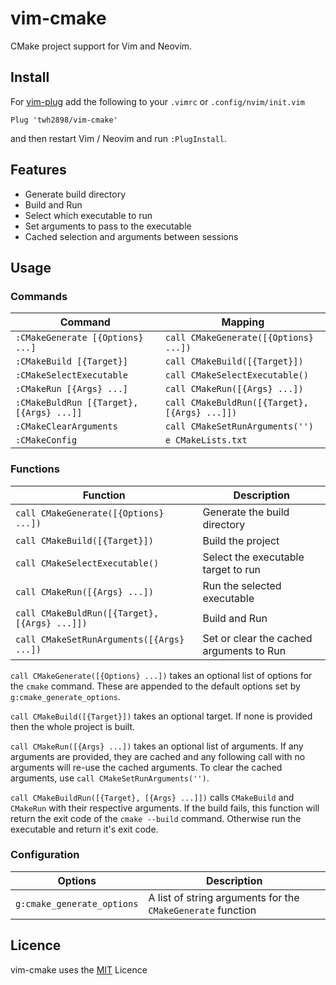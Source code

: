 # vim-cmake

CMake project support for Vim and Neovim.

## Install

For [vim-plug](https://github.com/junegunn/vim-plug) add the following to your
`.vimrc` or `.config/nvim/init.vim`

```vim
Plug 'twh2898/vim-cmake'
```

and then restart Vim / Neovim and run `:PlugInstall`.

## Features

- Generate build directory
- Build and Run
- Select which executable to run
- Set arguments to pass to the executable
- Cached selection and arguments between sessions

## Usage

### Commands

Command                                  | Mapping                                      
-----------------------------------------|----------------------------------------------
`:CMakeGenerate [{Options} ...]`         | `call CMakeGenerate([{Options} ...])`        
`:CMakeBuild [{Target}]`                 | `call CMakeBuild([{Target}])`                
`:CMakeSelectExecutable`                 | `call CMakeSelectExecutable()`               
`:CMakeRun [{Args} ...]`                 | `call CMakeRun([{Args} ...])`                
`:CMakeBuldRun [{Target}, [{Args} ...]]` | `call CMakeBuldRun([{Target}, [{Args} ...]])`
`:CMakeClearArguments`                   | `call CMakeSetRunArguments('')`              
`:CMakeConfig`                           | `e CMakeLists.txt`                           

### Functions

Function                                      | Description
----------------------------------------------|------------
`call CMakeGenerate([{Options} ...])`         | Generate the build directory
`call CMakeBuild([{Target}])`                 | Build the project
`call CMakeSelectExecutable()`                | Select the executable target to run
`call CMakeRun([{Args} ...])`                 | Run the selected executable
`call CMakeBuldRun([{Target}, [{Args} ...]])` | Build and Run
`call CMakeSetRunArguments([{Args} ...])`     | Set or clear the cached arguments to Run

`call CMakeGenerate([{Options} ...])` takes an optional list of options for the
`cmake` command. These are appended to the default options set by
`g:cmake_generate_options`.

`call CMakeBuild([{Target}])` takes an optional target. If none is provided
then the whole project is built.

`call CMakeRun([{Args} ...])` takes an optional list of arguments.  If any
arguments are provided, they are cached and any following call with no
arguments will re-use the cached arguments. To clear the cached arguments, use
`call CMakeSetRunArguments('')`.

`call CMakeBuildRun([{Target}, [{Args} ...]])` calls `CMakeBuild` and
`CMakeRun` with their respective arguments. If the build fails, this function
will return the exit code of the `cmake --build` command. Otherwise run the
executable and return it's exit code.

### Configuration

Options | Description
--------|------------
`g:cmake_generate_options` | A list of string arguments for the `CMakeGenerate` function

## Licence

vim-cmake uses the [MIT](LICENCE) Licence

